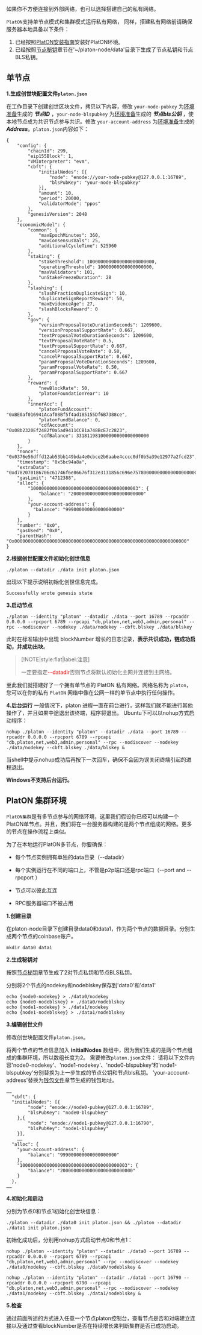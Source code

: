 

如果你不方便连接到外部网络，也可以选择搭建自己的私有网络。

`PlatON`支持单节点模式和集群模式运行私有网络， 同样，搭建私有网络前请确保服务器本地具备以下条件：

1. 已经按照[PlatON安装指南](/zh-cn/Node/[Chinese-Simplified]-安装节点.md)安装好PlatON环境。
2. 已经按照[节点秘钥](/zh-cn/Node/[Chinese-Simplified]-环境准备.md#节点秘钥)章节在'~/platon-node/data'目录下生成了节点私钥和节点BLS私钥。


## 单节点

**1.生成创世块配置文件`platon.json`**

在工作目录下创建创世区块文件，拷贝以下内容，修改 `your-node-pubkey` 为[环境准备](/zh-cn/Node/[Chinese-Simplified]-环境准备.md#节点公私钥)生成的 ***节点ID*** ，`your-node-blspubkey` 为[环境准备](/zh-cn/Node/[Chinese-Simplified]-环境准备.md#节点BLS公私钥)生成的 ***节点bls公钥*** ，使本地节点成为共识节点参与共识。修改 `your-account-address` 为[环境准备](/zh-cn/Node/[Chinese-Simplified]-环境准备.md#钱包文件)生成的 ***Address***。`platon.json`内容如下：

```
{
	"config": {
		"chainId": 299,
		"eip155Block": 1,
		"VMInterpreter": "evm",
		"cbft": {
			"initialNodes": [{
				"node": "enode://your-node-pubkey@127.0.0.1:16789",
				"blsPubKey": "your-node-blspubkey"
			}],
			"amount": 10,
			"period": 20000,
			"validatorMode": "ppos"
		},
		"genesisVersion": 2048
	},
	"economicModel": {
		"common": {
			"maxEpochMinutes": 360,
			"maxConsensusVals": 25,
			"additionalCycleTime": 525960
		},
		"staking": {
			"stakeThreshold": 1000000000000000000000000,
			"operatingThreshold": 10000000000000000000,
			"maxValidators": 101,
			"unStakeFreezeDuration": 28
		},
		"slashing": {
			"slashFractionDuplicateSign": 10,
			"duplicateSignReportReward": 50,
			"maxEvidenceAge": 27,
			"slashBlocksReward": 0
		},
		"gov": {
			"versionProposalVoteDurationSeconds": 1209600,
			"versionProposalSupportRate": 0.667,
			"textProposalVoteDurationSeconds": 1209600,
			"textProposalVoteRate": 0.5,
			"textProposalSupportRate": 0.667,
			"cancelProposalVoteRate": 0.50,
			"cancelProposalSupportRate": 0.667,
			"paramProposalVoteDurationSeconds": 1209600,
			"paramProposalVoteRate": 0.50,
			"paramProposalSupportRate": 0.667
		},
		"reward": {
			"newBlockRate": 50,
			"platonFoundationYear": 10
		},
		"innerAcc": {
			"platonFundAccount": "0xBE0af016941Acaf08Bf5f4ad185155Df6B7388ce",
			"platonFundBalance": 0,
			"cdfAccount": "0x08b2320Ef2482f0a5ad9411CCB1a748BcE7c2823",
			"cdfBalance": 331811981000000000000000000
		}
	},
	"nonce": "0x0376e56dffd12ab53bb149bda4e0cbce2b6aabe4cccc0df0b5a39e12977a2fcd23",
	"timestamp": "0x5bc94a8a",
	"extraData": "0xd782070186706c61746f6e86676f312e3131856c696e757800000000000000000000000000000000000000000000000000000000000000000000000000000000000000000000000000000000000000000000000000000000000000000000000000",
	"gasLimit": "4712388",
	"alloc": {
		"1000000000000000000000000000000000000003": {
			"balance": "200000000000000000000000000"
		},
		"your-account-address": {
		  "balance": "999000000000000000000"
		}
	},
	"number": "0x0",
	"gasUsed": "0x0",
	"parentHash": "0x0000000000000000000000000000000000000000000000000000000000000000"
}
```


**2.根据创世配置文件初始化创世信息**

```
./platon --datadir ./data init platon.json
```

出现以下提示说明初始化创世信息完成。

```
Successfully wrote genesis state
```

**3.启动节点**

```
./platon --identity "platon" --datadir ./data --port 16789 --rpcaddr 0.0.0.0 --rpcport 6789 --rpcapi "db,platon,net,web3,admin,personal" --rpc --nodiscover --nodekey ./data/nodekey --cbft.blskey ./data/blskey
```
此时在标准输出中出现 blockNumber 增长的日志记录，**表示共识成功，链成功启动，并成功出块**。


>[!NOTE|style:flat|label:注意]
>
>一定要指定<font color=red>--datadir</font>否则节点将默认初始化主网并连接到主网络。

至此我们就搭建好了一个拥有单节点的 PlatON 私有网络。网络名称为 `platon`，您可以在你的私有 `PlatON` 网络中像在公网一样的单节点中执行任何操作。

**4.后台运行**
一般情况下，platon 进程一直在前台进行，这样我们就不能进行其他操作了，并且如果中途退出该终端，程序将退出。
Ubuntu下可以以nohup方式启动程序：

```
nohup ./platon --identity "platon" --datadir ./data --port 16789 --rpcaddr 0.0.0.0 --rpcport 6789 --rpcapi "db,platon,net,web3,admin,personal" --rpc --nodiscover --nodekey ./data/nodekey --cbft.blskey ./data/blskey &
```

当shell中提示nohup成功后再按下一次回车，确保不会因为误关闭终端引起的进程退出。

**Windows不支持后台运行。**

## PlatON 集群环境

`PlatON集群`是有多节点参与的网络环境，这里我们假设你已经可以构建一个PlatON单节点。并且，我们将在一台服务器构建的是两个节点组成的网络。更多的节点在操作流程上类似。

为了在本地运行PlatON多节点，你要确保：

- 每个节点实例拥有单独的data目录（--datadir）

- 每个实例运行在不同的端口上，不管是p2p端口还是rpc端口（--port and --rpcport ）

- 节点可以彼此互连

- RPC服务器端口不被占用


**1.创建目录**

在platon-node目录下创建目录data0和data1，作为两个节点的数据目录。分别生成两个节点的coinbase账户。

```
mkdir data0 data1
```


**2.生成秘钥对**

按照[节点秘钥](/zh-cn/Node/[Chinese-Simplified]-环境准备.md#节点秘钥)章节生成了2对节点私钥和节点BLS私钥。

分别将2个节点的nodekey和nodeblskey保存到'data0'和'data1'

```
echo {node0-nodekey} > ./data0/nodekey 
echo {node0-nodeblskey} > ./data0/nodeblskey 
echo {node1-nodekey} > ./data1/nodekey 
echo {node1-nodeblskey} > ./data1/nodeblskey 
```

**3.编辑创世文件**

修改创世块配置文件`platon.json`。

将两个节点的节点信息加入 **initialNodes** 数组中，因为我们生成的是两个节点组成的集群环境，所以数组长度为2。
需要修改`platon.json`文件：
请将以下文件内容'node0-nodekey'、'node1-nodekey'、'node0-blspubkey'和'node1-blspubkey'分别替换为上一步生成的节点公钥和节点bls私钥。
'your-account-address'替换为[钱包文件](/zh-cn/Node/[Chinese-Simplified]-环境准备.md#钱包文件)章节生成的钱包地址。


```
……
  "cbft": {
  "initialNodes": [{
		"node": "enode://node0-pubkey@127.0.0.1:16789",
		"blsPubKey": "node0-blspubkey"
	},{
		"node": "enode://node1-pubkey@127.0.0.1:16790",
		"blsPubKey": "node1-blspubkey"
	}],
	……
  "alloc": {
    "your-account-address": {
      	"balance": "999000000000000000000"
    },
    "1000000000000000000000000000000000000003": {
		"balance": "200000000000000000000000000"
	}
  },
……
```

**4.初始化和启动**

分别为节点0和节点1初始化创世块信息：
```
./platon --datadir ./data0 init platon.json && ./platon --datadir ./data1 init platon.json
```

初始化成功后，分别用nohup方式启动节点0和节点1：

```
nohup ./platon --identity "platon" --datadir ./data0 --port 16789 --rpcaddr 0.0.0.0 --rpcport 6789 --rpcapi "db,platon,net,web3,admin,personal" --rpc --nodiscover --nodekey ./data0/nodekey --cbft.blskey ./data0/nodeblskey &

nohup ./platon --identity "platon" --datadir ./data1 --port 16790 --rpcaddr 0.0.0.0 --rpcport 6790 --rpcapi "db,platon,net,web3,admin,personal" --rpc --nodiscover --nodekey ./data1/nodekey --cbft.blskey ./data1/nodeblskey &

```


**5.检查**

通过前面所述的方式进入任意一个节点platon控制台，查看节点是否和对端建立连接以及通过查看blockNumber是否在持续增长来判断集群是否已成功启动。
